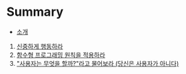 # Summary

* [소개](README.md)
1. [신중하게 행동하라](thing_01/README.md)
1. [함수형 프로그래밍 원칙을 적용하라](thing_02/README.md)
1. ["사용자는 무엇을 할까?"라고 물어보라 (당신은 사용자가 아니다)](thing_03/README.md)
